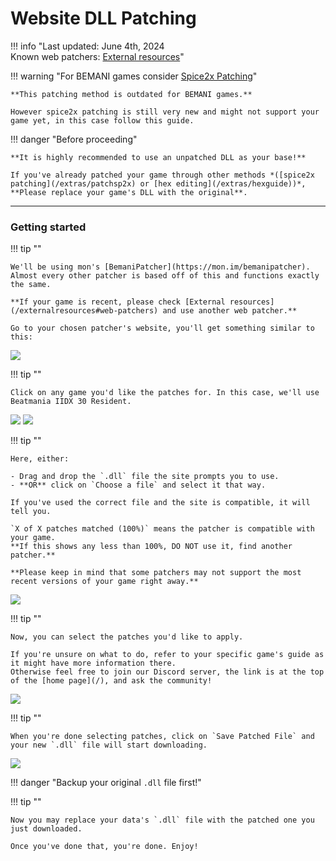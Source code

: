 # Website DLL Patching

!!! info "Last updated: June 4th, 2024<br>Known web patchers: [External resources](/externalresources#web-patchers)"

!!! warning "For BEMANI games consider [Spice2x Patching](/extras/patchsp2x.md)"

	**This patching method is outdated for BEMANI games.**

	However spice2x patching is still very new and might not support your game yet, in this case follow this guide.

!!! danger "Before proceeding"

	**It is highly recommended to use an unpatched DLL as your base!**
	
	If you've already patched your game through other methods *([spice2x patching](/extras/patchsp2x) or [hex editing](/extras/hexguide))*,  
	**Please replace your game's DLL with the original**.

---
### Getting started

!!! tip ""

	We'll be using mon's [BemaniPatcher](https://mon.im/bemanipatcher).  
	Almost every other patcher is based off of this and functions exactly the same.   

	**If your game is recent, please check [External resources](/externalresources#web-patchers) and use another web patcher.**

	Go to your chosen patcher's website, you'll get something similar to this:

<img src="/img/patchweb/1.png">

!!! tip ""

	Click on any game you'd like the patches for. In this case, we'll use Beatmania IIDX 30 Resident.

<img src="/img/patchweb/2.png">

<img src="/img/patchweb/3.png">

!!! tip ""

	Here, either:

	- Drag and drop the `.dll` file the site prompts you to use.
	- **OR** click on `Choose a file` and select it that way.

	If you've used the correct file and the site is compatible, it will tell you.

	`X of X patches matched (100%)` means the patcher is compatible with your game.  
	**If this shows any less than 100%, DO NOT use it, find another patcher.**

	**Please keep in mind that some patchers may not support the most recent versions of your game right away.**

<img src="/img/patchweb/4.png">

!!! tip ""

	Now, you can select the patches you'd like to apply. 
	
	If you're unsure on what to do, refer to your specific game's guide as it might have more information there.  
	Otherwise feel free to join our Discord server, the link is at the top of the [home page](/), and ask the community!

<img src="/img/patchweb/5.png">

!!! tip ""

	When you're done selecting patches, click on `Save Patched File` and your new `.dll` file will start downloading.

<img src="/img/patchweb/6.png">

!!! danger "Backup your original `.dll` file first!"

!!! tip ""

	Now you may replace your data's `.dll` file with the patched one you just downloaded.

	Once you've done that, you're done. Enjoy!